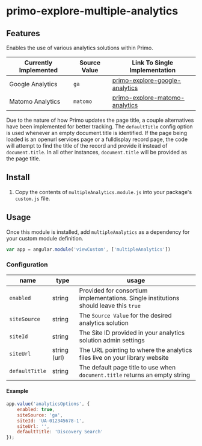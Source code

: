 # primo-explore-multiple-analytics

## Features
Enables the use of various analytics solutions within Primo.

| Currently Implemented | Source Value | Link To Single Implementation                                                                |
|-----------------------|--------------|----------------------------------------------------------------------------------------------|
| Google Analytics      | `ga`         | [primo-explore-google-analytics](https://github.com/csudhlib/primo-explore-google-analytics) |
| Matomo Analytics      | `matomo`     | [primo-explore-matomo-analytics](https://github.com/csudhlib/primo-explore-matomo-analytics) |


Due to the nature of how Primo updates the page title, a couple alternatives have been implemented for better tracking. The `defaultTitle` config option is used whenever an empty document.title is identified. If the page being loaded is an openurl services page or a fulldisplay record page, the code will attempt to find the title of the record and provide it instead of `document.title`. In all other instances, `document.title` will be provided as the page title.

## Install
1. Copy the contents of `multipleAnalytics.module.js` into your package's `custom.js` file.

## Usage
Once this module is installed, add `multipleAnalytics` as a dependency for your custom module definition.

```js
var app = angular.module('viewCustom', ['multipleAnalytics'])
```

### Configuration
| name           | type         | usage                                                                                 |
|----------------|--------------|---------------------------------------------------------------------------------------|
| `enabled`      | string       | Provided for consortium implementations. Single institutions should leave this `true` |
| `siteSource`   | string       | The `Source Value` for the desired analytics solution                                 |
| `siteId`       | string       | The Site ID provided in your analytics solution admin settings                        |
| `siteUrl`      | string (url) | The URL pointing to where the analytics files live on your library website            |
| `defaultTitle` | string       | The default page title to use when `document.title` returns an empty string           |

#### Example
```js
app.value('analyticsOptions', {
    enabled: true,
    siteSource: 'ga',
    siteId: 'UA-012345678-1',
    siteUrl: '',
    defaultTitle: 'Discovery Search'
});
```
